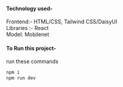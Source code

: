<h4>Technology used-</h4>
Frontend:- HTML/CSS, Tailwind CSS/DaisyUI
<br/>
Libraries :- React
<br/>
Model: Mobilenet
<br/>


<h4>To Run this project-</h4>
run these commands

```bash 
npm i
npm run dev
```

